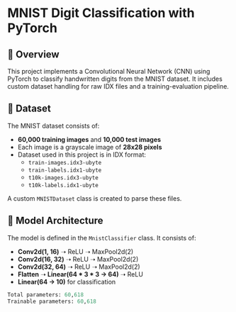 # MNIST Digit Classification with PyTorch

## 📌 Overview

This project implements a Convolutional Neural Network (CNN) using PyTorch to classify handwritten digits from the MNIST dataset. It includes custom dataset handling for raw IDX files and a training-evaluation pipeline.

## 📂 Dataset

The MNIST dataset consists of:

- **60,000 training images** and **10,000 test images**
- Each image is a grayscale image of **28x28 pixels**
- Dataset used in this project is in IDX format:
  - `train-images.idx3-ubyte`
  - `train-labels.idx1-ubyte`
  - `t10k-images.idx3-ubyte`
  - `t10k-labels.idx1-ubyte`

A custom `MNISTDataset` class is created to parse these files.

## 🧠 Model Architecture

The model is defined in the `MnistClassifier` class. It consists of:

- **Conv2d(1, 16)** ➝ ReLU ➝ MaxPool2d(2)
- **Conv2d(16, 32)** ➝ ReLU ➝ MaxPool2d(2)
- **Conv2d(32, 64)** ➝ ReLU ➝ MaxPool2d(2)
- **Flatten** ➝ **Linear(64 * 3 * 3 → 64)** ➝ ReLU
- **Linear(64 → 10)** for classification

```python
Total parameters: 60,618
Trainable parameters: 60,618
